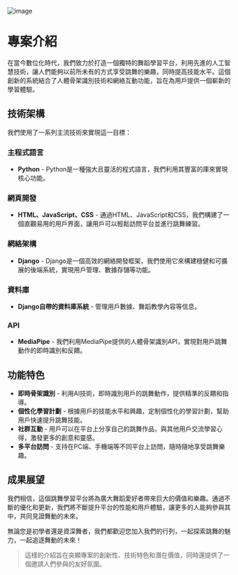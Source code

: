![image](https://github.com/ngcheonghan/DanceAW/assets/106685196/eedf25b2-30db-48fc-9189-22afba9d7b74)

# 專案介紹

在當今數位化時代，我們致力於打造一個獨特的舞蹈學習平台，利用先進的人工智慧技術，讓人們能夠以前所未有的方式享受跳舞的樂趣，同時提高技能水平。這個創新的系統結合了人體骨架識別技術和網絡互動功能，旨在為用戶提供一個嶄新的學習體驗。

## 技術架構

我們使用了一系列主流技術來實現這一目標：

### 主程式語言

- **Python** - Python是一種強大且靈活的程式語言，我們利用其豐富的庫來實現核心功能。

### 網頁開發

- **HTML、JavaScript、CSS** - 通過HTML、JavaScript和CSS，我們構建了一個直觀易用的用戶界面，讓用戶可以輕鬆訪問平台並進行跳舞練習。

### 網絡架構

- **Django** - Django是一個高效的網絡開發框架，我們使用它來構建穩健和可擴展的後端系統，實現用戶管理、數據存儲等功能。

### 資料庫

- **Django自帶的資料庫系統** - 管理用戶數據、舞蹈教學內容等信息。

### API

- **MediaPipe** - 我們利用MediaPipe提供的人體骨架識別API，實現對用戶跳舞動作的即時識別和反饋。

## 功能特色

- **即時骨架識別** - 利用AI技術，即時識別用戶的跳舞動作，提供精準的反饋和指導。
- **個性化學習計劃** - 根據用戶的技能水平和興趣，定制個性化的學習計劃，幫助用戶快速提升跳舞技能。
- **社群互動** - 用戶可以在平台上分享自己的跳舞作品，與其他用戶交流學習心得，激發更多的創意和靈感。
- **多平台訪問** - 支持在PC端、手機端等不同平台上訪問，隨時隨地享受跳舞樂趣。

## 成果展望

我們相信，這個跳舞學習平台將為廣大舞蹈愛好者帶來巨大的價值和樂趣。通過不斷的優化和更新，我們將不斷提升平台的性能和用戶體驗，讓更多的人能夠參與其中，共同見證舞動的未來。

無論您是初學者還是資深舞者，我們都歡迎您加入我們的行列，一起探索跳舞的魅力，一起追逐舞動的未來！

> 這樣的介紹旨在突顯專案的創新性、技術特色和潛在價值，同時還提供了一個邀請人們參與的友好氛圍。
